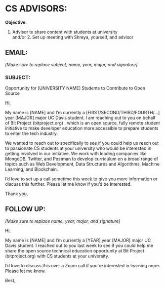# CS ADVISORS:
**Objective**:  
1. Advisor to share content with students at university  
and/or 2. Set up meeting with Shreya, yourself, and advisor

## EMAIL:
*[Make sure to replace subject, name, year, major, and signature]*

### SUBJECT:
Opportunity for [UNIVERSITY NAME] Students to Contribute to Open Source

Hi,

My name is [NAME] and I’m currently a [FIRST/SECOND/THIRD/FOURTH/...] year [MAJOR] major UC Davis student. I am reaching out to you on behalf of Bit Project (bitproject.org) , which is an open source, fully remote student initiative to make developer education more accessible to prepare students to enter the tech industry.

We wanted to reach out to specifically to see if you could help us reach out to passionate CS students at your university who would be interested in getting involved in our initiative. We work with leading companies like MongoDB, Twitter, and Postman to develop curriculum on a broad range of topics such as Web Development, Data Structures and Algorithms, Machine Learning, and Blockchain.

I’d love to set up a call sometime this week to give you more information or discuss this further. Please let me know if you’d be interested.

Thank you,

## FOLLOW UP:
*[Make sure to replace name, year, major, and signature]*


Hi,

My name is [NAME] and I’m currently a [YEAR] year [MAJOR] major UC Davis student. I reached out to you last week to see if you could help me share the open source technical education opportunity at Bit Project (bitproject.org) with CS students at your university.

I’d love to discuss this over a Zoom call if you're interested in learning more. Please let me know.

Best,
